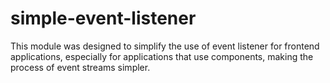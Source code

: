 # simple-event-listener
 This module was designed to simplify the use of event listener for frontend applications, especially for applications that use components, making the process of event streams simpler.

